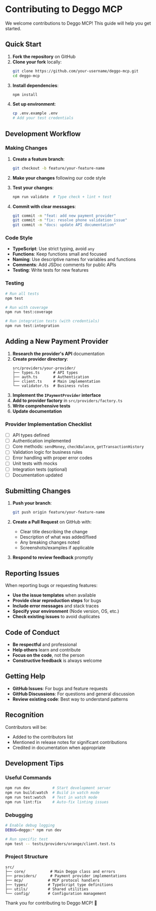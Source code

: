 # Contributing to Deggo MCP

We welcome contributions to Deggo MCP! This guide will help you get started.

## Quick Start

1. **Fork the repository** on GitHub
2. **Clone your fork** locally:
   ```bash
   git clone https://github.com/your-username/deggo-mcp.git
   cd deggo-mcp
   ```
3. **Install dependencies**:
   ```bash
   npm install
   ```
4. **Set up environment**:
   ```bash
   cp .env.example .env
   # Add your test credentials
   ```

## Development Workflow

### Making Changes

1. **Create a feature branch**:

   ```bash
   git checkout -b feature/your-feature-name
   ```

2. **Make your changes** following our code style

3. **Test your changes**:

   ```bash
   npm run validate  # Type check + lint + test
   ```

4. **Commit with clear messages**:
   ```bash
   git commit -m "feat: add new payment provider"
   git commit -m "fix: resolve phone validation issue"
   git commit -m "docs: update API documentation"
   ```

### Code Style

- **TypeScript**: Use strict typing, avoid `any`
- **Functions**: Keep functions small and focused
- **Naming**: Use descriptive names for variables and functions
- **Comments**: Add JSDoc comments for public APIs
- **Testing**: Write tests for new features

### Testing

```bash
# Run all tests
npm test

# Run with coverage
npm run test:coverage

# Run integration tests (with credentials)
npm run test:integration
```

## Adding a New Payment Provider

1. **Research the provider's API** documentation
2. **Create provider directory**:
   ```
   src/providers/your-provider/
   ├── types.ts      # API types
   ├── auth.ts       # Authentication
   ├── client.ts     # Main implementation
   └── validator.ts  # Business rules
   ```
3. **Implement the `IPaymentProvider` interface**
4. **Add to provider factory** in `src/providers/factory.ts`
5. **Write comprehensive tests**
6. **Update documentation**

### Provider Implementation Checklist

- [ ] API types defined
- [ ] Authentication implemented
- [ ] Core methods: `sendMoney`, `checkBalance`, `getTransactionHistory`
- [ ] Validation logic for business rules
- [ ] Error handling with proper error codes
- [ ] Unit tests with mocks
- [ ] Integration tests (optional)
- [ ] Documentation updated

## Submitting Changes

1. **Push your branch**:

   ```bash
   git push origin feature/your-feature-name
   ```

2. **Create a Pull Request** on GitHub with:

   - Clear title describing the change
   - Description of what was added/fixed
   - Any breaking changes noted
   - Screenshots/examples if applicable

3. **Respond to review feedback** promptly

## Reporting Issues

When reporting bugs or requesting features:

- **Use the issue templates** when available
- **Provide clear reproduction steps** for bugs
- **Include error messages** and stack traces
- **Specify your environment** (Node version, OS, etc.)
- **Check existing issues** to avoid duplicates

## Code of Conduct

- **Be respectful** and professional
- **Help others** learn and contribute
- **Focus on the code**, not the person
- **Constructive feedback** is always welcome

## Getting Help

- **GitHub Issues**: For bugs and feature requests
- **GitHub Discussions**: For questions and general discussion
- **Review existing code**: Best way to understand patterns

## Recognition

Contributors will be:

- Added to the contributors list
- Mentioned in release notes for significant contributions
- Credited in documentation when appropriate

## Development Tips

### Useful Commands

```bash
npm run dev          # Start development server
npm run build:watch  # Build in watch mode
npm run test:watch   # Test in watch mode
npm run lint:fix     # Auto-fix linting issues
```

### Debugging

```bash
# Enable debug logging
DEBUG=deggo:* npm run dev

# Run specific test
npm test -- tests/providers/orange/client.test.ts
```

### Project Structure

```
src/
├── core/           # Main Deggo class and errors
├── providers/      # Payment provider implementations
├── mcp/           # MCP protocol handlers
├── types/         # TypeScript type definitions
├── utils/         # Shared utilities
└── config/        # Configuration management
```

Thank you for contributing to Deggo MCP! 🎉
